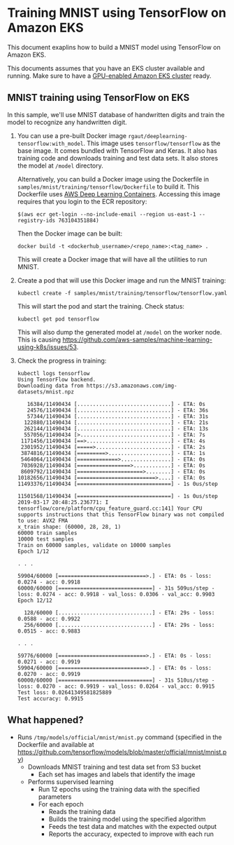 # Training MNIST using TensorFlow on Amazon EKS

This document exaplins how to build a MNIST model using TensorFlow on Amazon EKS.

This documents assumes that you have an EKS cluster available and running. Make sure to have a [GPU-enabled Amazon EKS cluster](eks-gpu.md) ready.

## MNIST training using TensorFlow on EKS

In this sample, we'll use MNIST database of handwritten digits and train the model to recognize any handwritten digit.

1. You can use a pre-built Docker image `rgaut/deeplearning-tensorflow:with_model`. This image uses `tensorflow/tensorflow` as the base image. It comes bundled with TensorFlow and Keras. It also has training code and downloads training and test data sets. It also stores the model at `/model` directory.

   Alternatively, you can build a Docker image using the Dockerfile in `samples/mnist/training/tensorflow/Dockerfile` to build it. This Dockerfile uses [AWS Deep Learning Containers](https://aws.amazon.com/machine-learning/containers/). Accessing this image requires that you login to the ECR repository:

   ```
   $(aws ecr get-login --no-include-email --region us-east-1 --registry-ids 763104351884)
   ```
 
   Then the Docker image can be built:

   ```
   docker build -t <dockerhub_username>/<repo_name>:<tag_name> .
   ```

   This will create a Docker image that will have all the utilities to run MNIST.

2. Create a pod that will use this Docker image and run the MNIST training:

   ```
   kubectl create -f samples/mnist/training/tensorflow/tensorflow.yaml
   ```

   This will start the pod and start the training. Check status:

   ```
   kubectl get pod tensorflow
   ```

   This will also dump the generated model at `/model` on the worker node. This is causing https://github.com/aws-samples/machine-learning-using-k8s/issues/53.

3. Check the progress in training:

	```
	kubectl logs tensorflow
	Using TensorFlow backend.
	Downloading data from https://s3.amazonaws.com/img-datasets/mnist.npz

	   16384/11490434 [..............................] - ETA: 0s
	   24576/11490434 [..............................] - ETA: 36s
	   57344/11490434 [..............................] - ETA: 31s
	  122880/11490434 [..............................] - ETA: 21s
	  262144/11490434 [..............................] - ETA: 13s
	  557056/11490434 [>.............................] - ETA: 7s 
	 1171456/11490434 [==>...........................] - ETA: 4s
	 2301952/11490434 [=====>........................] - ETA: 2s
	 3874816/11490434 [=========>....................] - ETA: 1s
	 5464064/11490434 [=============>................] - ETA: 0s
	 7036928/11490434 [=================>............] - ETA: 0s
	 8609792/11490434 [=====================>........] - ETA: 0s
	10182656/11490434 [=========================>....] - ETA: 0s
	11493376/11490434 [==============================] - 1s 0us/step

	11501568/11490434 [==============================] - 1s 0us/step
	2019-03-17 20:48:25.236771: I tensorflow/core/platform/cpu_feature_guard.cc:141] Your CPU supports instructions that this TensorFlow binary was not compiled to use: AVX2 FMA
	x_train shape: (60000, 28, 28, 1)
	60000 train samples
	10000 test samples
	Train on 60000 samples, validate on 10000 samples
	Epoch 1/12

	. . .

	59904/60000 [============================>.] - ETA: 0s - loss: 0.0274 - acc: 0.9918
	60000/60000 [==============================] - 31s 509us/step - loss: 0.0274 - acc: 0.9918 - val_loss: 0.0306 - val_acc: 0.9903
	Epoch 12/12

	  128/60000 [..............................] - ETA: 29s - loss: 0.0588 - acc: 0.9922
	  256/60000 [..............................] - ETA: 29s - loss: 0.0515 - acc: 0.9883	

	. . .

	59776/60000 [============================>.] - ETA: 0s - loss: 0.0271 - acc: 0.9919
	59904/60000 [============================>.] - ETA: 0s - loss: 0.0270 - acc: 0.9919
	60000/60000 [==============================] - 31s 510us/step - loss: 0.0270 - acc: 0.9919 - val_loss: 0.0264 - val_acc: 0.9915
	Test loss: 0.02641349581825889
	Test accuracy: 0.9915
	```

## What happened?

- Runs `/tmp/models/official/mnist/mnist.py` command (specified in the Dockerfile and available at https://github.com/tensorflow/models/blob/master/official/mnist/mnist.py)
  - Downloads MNIST training and test data set from S3 bucket
    - Each set has images and labels that identify the image
  - Performs supervised learning
    - Run 12 epochs using the training data with the specified parameters
    - For each epoch
      - Reads the training data
      - Builds the training model using the specified algorithm
      - Feeds the test data and matches with the expected output
      - Reports the accuracy, expected to improve with each run

